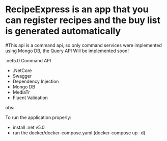 # RecipeExpress is an app that you can register recipes and the buy list is generated automatically
#This api is a command api, so only command services were implemented using Mongo DB, the Query API Will be implemented soon!

.net5.0 Command API

- .NetCore
- Swagger
- Dependency Injection
- Mongo DB
- MediaTr
- Fluent Validation

obs:

To run the application properly: 

- install .net v5.0
- run the docker/docker-compose.yaml (docker-compose up -d)

